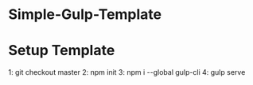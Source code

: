 # Simple-Gulp-Template

# Setup Template
1: git checkout master
2: npm init
3: npm i --global gulp-cli
4: gulp serve
